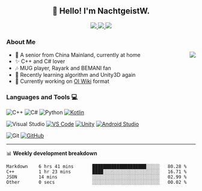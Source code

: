 <h2 align="center">👋 Hello! I'm NachtgeistW.</h2>
<p align="center">
  <a href="https://nachtgeistw.github.io/Berksey/">
    <img alight="center" src="https://img.shields.io/website?color=black&style=flat&up_message=Berksey&url=https://nachtgeistw.github.io/Berksey/"/>
  </a>
  <a href="https://twitter.com/Nightwheel_C">
    <img alight="center" src="https://img.shields.io/badge/-@Nightwheel_C-%231DA1F2?style=flat&logo=twitter&logoColor=ffffff"/>
  </a>
  <a href="https%3A%2F%2Fweibo.com%2F7312904644%2Fprofile%3Frightmod%3D1%26wvr%3D6%26mod%3Dpersonnumber%26is_new%3D1">
    <img alight="center" src="https://img.shields.io/badge/-%E5%A4%9C%E8%BD%AE_Nightwheel-%23E6162D?style=flat&logo=sina-weibo"/>
  </a>
</p>

### About Me

<img align="right" src="https://github-readme-stats.vercel.app/api?username=NachtgeistW&show_icons=true"/>

- 🏡 A senior from China Mainland, currently at home
- ✨ C++ and C# lover
- 🎶 MUG player, Rayark and BEMANI fan
- 🌱 Recently learning algorithm and Unity3D again
- 🔭 Currently working on [OI Wiki](https://github.com/OI-wiki/OI-wiki/) format

### Languages and Tools 💻
![C++](https://img.shields.io/badge/-C/C++-%2300599C?style=flat&logo=C&logoColor=ffffff) ![C#](https://img.shields.io/badge/-C%23-%23239120?style=flat&logo=C-Sharp) ![Python](https://img.shields.io/badge/-Python-%23000000?style=flat&logo=python&logoColor=3776AB) [![Kotlin](https://img.shields.io/badge/-Kotlin-blueviolet?style=flat&logo=Kotlin&logoColor=ff722c)](https://kotlinlang.org/)

![Visual Studio](https://img.shields.io/badge/-Visual_Studio-%235C2D91?style=flat&logo=visual-studio) [![VS Code](https://img.shields.io/badge/-VSCode-%23007ACC?style=flat&logo=visual-studio-code)](https://code.visualstudio.com/) [![Unity](https://img.shields.io/badge/-Unity-%23000000?style=flat&logo=Unity)](https://unity.com/) [![Android Studio](https://img.shields.io/badge/-Android_Studio-%233DDC84?style=flat&logo=android-studio&logoColor=ffffff)](https://developer.android.com/studio)

![Git](https://img.shields.io/badge/-Git-black?style=flat&logo=git) [![GitHub](https://img.shields.io/badge/-GitHub-%23181717?style=flat&logo=github)](https://github.com/NachtgeistW)

---
📊 **Weekly development breakdown**
<!--START_SECTION:waka-->
```text
Markdown    6 hrs 41 mins       ████████████████████░░░░░   80.28 % 
C++         1 hr 23 mins        ████░░░░░░░░░░░░░░░░░░░░░   16.71 % 
JSON        14 mins             ░░░░░░░░░░░░░░░░░░░░░░░░░   02.99 % 
Other       0 secs              ░░░░░░░░░░░░░░░░░░░░░░░░░   00.02 %
```
<!--END_SECTION:waka-->

<!--
ref: 
https://github.com/xiaoluoboding/xiaoluoboding
https://github.com/hritik5102/hritik5102

-->
